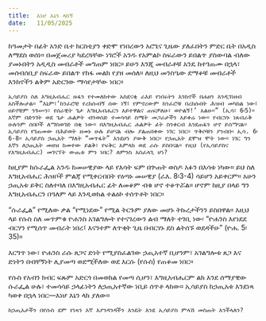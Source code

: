 ```yaml
---
title:  እነሆ እኔን ላከኝ
date:   11/05/2025
---
```


ከዓመታት በፊት አንድ ቤተ ክርስቲያን ቀድሞ የነበረውን አሮጌና ጊዜው ያለፈበትን ምድር ቤት በአዲስ ለማደስ ወሰነ። በመጀመሪያ ካደረጓቸው ነገሮች አንዱ የአምልኮ ስፍራውን ይበልጥ ያስውባል ብለው ያመኑበትን አዲዲስ መብራቶች መግጠም ነበር። ይሁን እንጂ መብራቶቹ አንዴ ከተገጠሙ በኋላ፣ መሰብሰቢያ ስፍራው ይበልጥ የከፋ መልክ የያዘ መሰለ። ለዚህ መንስዔው ደማቆቹ መብራቶች እንከኖችን ልቅም አድርገው ማሳየታቸው ነበር።

`ኢሳይያስ ስለ እግዚአብሔር ዙፋን የተመለከተው አስደናቂ ራእይ የነበሩትን እንከኖች በሐዘን እንዲገነዘብ አስችሎታል። “እኔም፣‘ከንፈሮቼ የረከሱብኝ ሰው ነኝ፤ የምኖረውም ከንፈሮቹ በረከሱበት ሕዝብ መካከል ነው፤ ዐይኖቼም ንጉሡን፣ የሰራዊት ጌታ እግዚአብሔርን አይተዋልና ጠፍቻለሁ፣ ወዮልኝ!’ አልሁ።” (ኢሳ፣ 6፡5)። እኛም በድንገት ወደ ጌታ ሐልዎት ብንወሰድ ተመሳሳይ ስሜት መጋራታችን አይቀሬ ነው። የብርሃኑ ነጸብራቅ ሁሉንም ሰበቦች ለማስወገድ በቂ ነው። በእግዚአብሔር ሐልዎት ፊት ስንቀርብ እንደጠፋን ሆኖ ይሰማናል። ኢሳይያስ የገጠመው በሕይወት ዘመኑ ሁሉ ይሆናል ብሎ ያልጠበቀው ነገር ነበር። ጥቅሶቹን ያንብቡ፡ ኢሳ. 6፡6-8። ኢሳይያስ ኃጢአት ማለት “መጥፋት” እንደሆነ ያውቅ ነበር። የኃጢአት ደሞዝ ሞት ነው። ነገር ግን እኛን ለኃጢአት መዘዝ ከመተው ይልቅ፣ የፍቅር አምላክ ወደ ራሱ ይስበናል። የዚህ (የኢሳይያስና የእግዚአብሔር) መገናኘት ውጤቱ ምን ነበር? ለምንስ አስፈላጊ ሆነ?`


ከዚያም ከሱራፌል አንዱ ከመሠዊያው ላይ የእሳት ፍም በጕጠት ወስዶ አፉን በእሳቱ ነካው። ይህ ስለ እግዚአብሔር ሕዝቦች ምልጃ የሚቀርብበት የዕጣኑ መሠዊያ (ራእ. 8፡3-4) ሳይሆን አይቀርም። አሁን ኃጢአቱ ይቅር ስለተባለ በእግዚአብሔር ፊት ለመቆም ብቁ ሆኖ ተቆጥሯል። ሆኖም ከዚያ በላይ ግን እግዚአብሔርን በዓለም ላይ እንዲወክል ተልዕኮ ተሰጥቶት ነበር።

“ሱራፌል” የሚለው ቃል “የሚነደው” የሚል ትርጉም ያለው መሆኑ ትኩረታችንን ይስበዋል። እዚህ ላይ የሱስ ስለ መጥምቁ ዮሐንስ አገልግሎት የተናገረውን ልብ ማለት ተገቢ ነው፡ “ዮሐንስ እየነደደ ብርሃን የሚሰጥ መብራት ነበረ፤ እናንተም ለጥቂት ጊዜ በብርሃኑ ደስ ልትሰኙ ወደዳችሁ” (ዮሐ. 5፡35)።

እርግጥ ነው፣ ዮሐንስ ራሱ ጸጋና ድነት የሚያስፈልገው ኃጢአተኛ ቢሆንም፣ አገልግሎቱ ጸጋ እና ድነትን በብቸኝነት ሊያመጣ ወደሚችለው ወደ እርሱ (የሱስ) የጠቆመ ነበር።

የሱስ የአብን ክብር ፍጹም አድርጎ በመወከል የመጣ ሲሆን፣ እግዚአብሔርም ልክ እንደ ሰማያዊው ሱራፌል ሁሉ፣ ተመሳሳይ ኃላፊነትን ለኃጢአተኛው ነቢይ ሰጥቶ ላከው። ኢሳይያስ ከኃጢአቱ እንደነጻ ካወቀ በኋላ ነበር—እነሆ እኔን ላክ ያለው።

`ከኃጢአታችን በየሱስ ደም የነጻን እኛ እያንዳንዳችን እንዴት እንደ ኢሳይያስ ምላሽ መስጠት እንችላለን?`